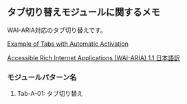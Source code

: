 ## タブ切り替えモジュールに関するメモ
WAI-ARIA対応のタブ切り替えです。

[Example of Tabs with Automatic Activation](https://www.w3.org/TR/wai-aria-practices/examples/tabs/tabs-1/tabs.html)

[Accessible Rich Internet Applications (WAI-ARIA) 1.1 日本語訳](https://momdo.github.io/wai-aria-1.1/)

### モジュールパターン名
1. Tab-A-01: タブ切り替え
